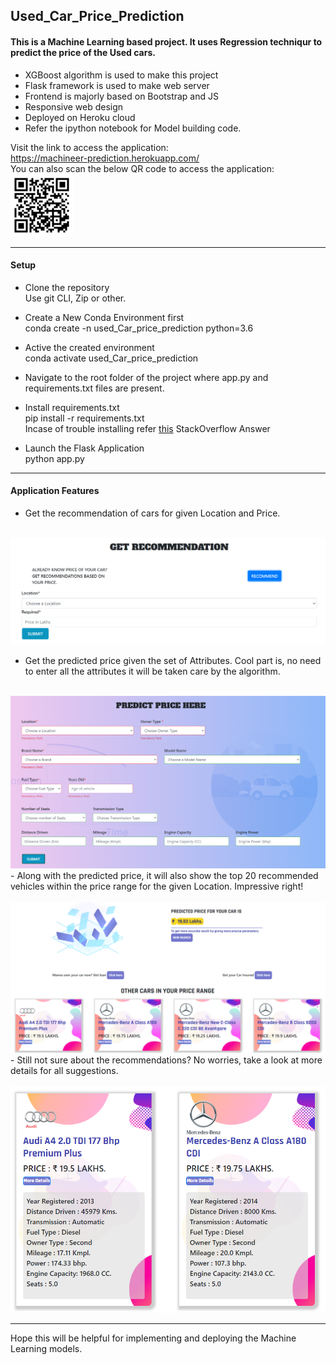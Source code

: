 ## Used_Car_Price_Prediction

#### This is a Machine Learning based project. It uses Regression techniqur to predict the price of the Used cars.

- XGBoost algorithm is used to make this project
- Flask framework is used to make web server
- Frontend is majorly based on Bootstrap and JS
- Responsive web design
- Deployed on Heroku cloud
- Refer the ipython notebook for Model building code.

Visit the link to access the application: <br>
https://machineer-prediction.herokuapp.com/ <br>
You can also scan the below QR code to access the application: <br>
<img src="static/markup_images/webqr.png" height="100px">
<hr>

#### Setup
- Clone the repository <br>
Use git CLI, Zip or other.
- Create a New Conda Environment first <br>
conda create -n used_Car_price_prediction python=3.6

- Active the created environment <br>
conda activate used_Car_price_prediction

- Navigate to the root folder of the project where app.py and requirements.txt files are present.

- Install requirements.txt <br>
pip install -r requirements.txt<br>
Incase of trouble installing refer <a href="https://stackoverflow.com/questions/7225900/how-can-i-install-packages-using-pip-according-to-the-requirements-txt-file-from#answer-10429168:~:text=pip%20install%20%2Dr%20requirements.txt%20%2D%2Dno%2Dindex%20%2D%2Dfind%2Dlinks%20file%3A%2F%2F%2Ftmp%2Fpackages" target="_blank"> this</a>  StackOverflow Answer

- Launch the Flask Application <br>
python app.py

<hr>

#### Application Features
- Get the recommendation of cars for given Location and Price. <br><br>
<img src="static/markup_images/recommend.PNG">

- Get the predicted price given the set of Attributes. Cool part is, no need to enter all the attributes it will be taken care by the algorithm.<br><br>
<img src="static/markup_images/inp.PNG">
- Along with the predicted price, it will also show the top 20 recommended vehicles within the price range for the given Location. Impressive right!<br><br>
<img src="static/markup_images/pred.PNG">
- Still not sure about the recommendations? No worries, take a look at more details for all suggestions.<br><br>
<img src="static/markup_images/det.PNG">
<hr>

Hope this will be helpful for implementing and deploying the Machine Learning models. <br>







